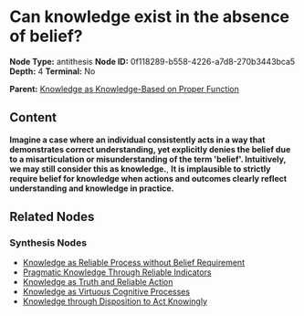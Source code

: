 # Can knowledge exist in the absence of belief?

**Node Type:** antithesis
**Node ID:** 0f118289-b558-4226-a7d8-270b3443bca5
**Depth:** 4
**Terminal:** No

**Parent:** [Knowledge as Knowledge-Based on Proper Function](knowledge-as-knowledge-based-on-proper-function-synthesis-53555bef-1e28-4c2f-bf5f-bf14f3bc1d69.md)

## Content

**Imagine a case where an individual consistently acts in a way that demonstrates correct understanding, yet explicitly denies the belief due to a misarticulation or misunderstanding of the term 'belief'. Intuitively, we may still consider this as knowledge.**, **It is implausible to strictly require belief for knowledge when actions and outcomes clearly reflect understanding and knowledge in practice.**

## Related Nodes

### Synthesis Nodes

- [Knowledge as Reliable Process without Belief Requirement](knowledge-as-reliable-process-without-belief-requirement-synthesis-a8d0c30c-8035-45ee-bd12-4ba2e72fb99a.md)
- [Pragmatic Knowledge Through Reliable Indicators](pragmatic-knowledge-through-reliable-indicators-synthesis-8a4a1fb4-4238-4b10-806a-e11e8e7f6ab2.md)
- [Knowledge as Truth and Reliable Action](knowledge-as-truth-and-reliable-action-synthesis-c84537cd-8feb-4a3d-b70f-775f720b6154.md)
- [Knowledge as Virtuous Cognitive Processes](knowledge-as-virtuous-cognitive-processes-synthesis-1541efdc-94b4-4e53-a093-27de54b83597.md)
- [Knowledge through Disposition to Act Knowingly](knowledge-through-disposition-to-act-knowingly-synthesis-ac7818f7-206d-42e8-8965-d0528ed1aaff.md)
